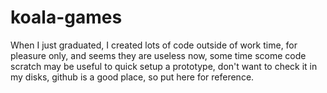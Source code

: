 # koala-games

When I just graduated, I created lots of code outside of work time, for pleasure only, and seems they are useless now, some time scome code scratch may be useful to quick setup a prototype, don't want to check it in my disks, github is a good place, so put here for reference.
